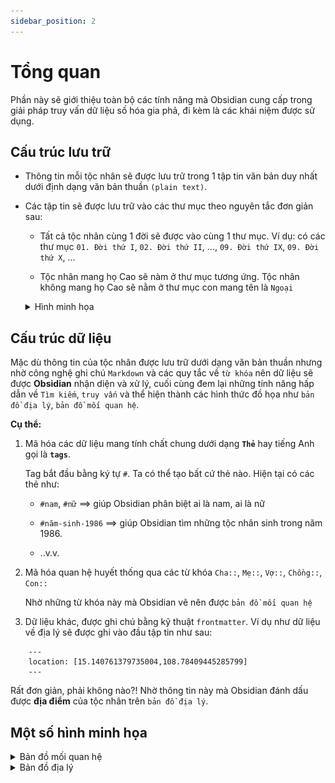 ```yaml
---
sidebar_position: 2
---
```


# Tổng quan

Phần này sẽ giới thiệu toàn bộ các tính năng mà Obsidian cung cấp trong giải pháp truy vấn dữ liệu số hóa gia phả, đi kèm là các khái niệm được sử dụng.

## Cấu trúc lưu trữ

- Thông tin mỗi tộc nhân sẽ được lưu trữ trong 1 tập tin văn bản duy nhất dưới định dạng văn bản thuần `(plain text)`.

- Các tập tin sẽ được lưu trữ vào các thư mục theo nguyên tắc đơn giản sau:

	- Tất cả tộc nhân cùng 1 đời sẽ được vào cùng 1 thư mục. Ví dụ: có các thư mục `01. Đời thứ I`, `02. Đời thứ II`, ..., `09. Đời thứ IX`, `09. Đời thứ X`, ...

	- Tộc nhân mang họ Cao sẽ nàm ở thư mục tương ứng. Tộc nhân không mang họ Cao sẽ nằm ở thư mục con mang tên là `Ngoại`

	<details>
	<summary>Hình minh họa</summary>

	<div style={{textAlign: 'center'}}>

	![Cấu trúc thư mục](images/cau-truc-thu-muc.png)

	</div>

	</details>

## Cấu trúc dữ liệu

Mặc dù thông tin của tộc nhân được lưu trữ dưới dạng văn bản thuần nhưng nhờ công nghệ ghi chú `Markdown` và các quy tắc về `từ khóa` nên dữ liệu sẽ được **Obsidian** nhận diện và xử lý, cuối cùng đem lại những tính năng hấp dẫn về `Tìm kiếm`, `truy vấn` và thể hiện thành các hình thức đồ họa như `bản đồ địa lý`, `bản đồ mối quan hệ`.

**Cụ thể:**

1. Mã hóa các dữ liệu mang tính chất chung dưới dạng **`Thẻ`** hay tiếng Anh gọi là **`tags`**.

	Tag bắt đầu bằng ký tự `#`. Ta có thể tạo bất cứ thẻ nào. Hiện tại có các thẻ như:
	
	- `#nam`, `#nữ`  ==> giúp Obsidian phân biệt ai là nam, ai là nữ

	- `#năm-sinh-1986` ==> giúp Obsidian tìm những tộc nhân sinh trong năm 1986.

	- ..v.v.

2. Mã hóa quan hệ huyết thống qua các từ khóa `Cha::`, `Mẹ::`, `Vợ::`, `Chồng::`, `Con::`

	Nhờ những từ khóa này mà Obsidian vẽ nên được `bản đồ mối quan hệ`

3. Dữ liệu khác, được ghi chú bằng kỹ thuật `frontmatter`. Ví dụ như dữ liệu về địa lý sẽ được ghi vào đầu tập tin như sau:

```
	---
	location: [15.140761379735004,108.78409445285799]
	---
```

Rất đơn giản, phải không nào?! Nhờ thông tin này mà Obsidian đánh dấu được **địa điểm** của tộc nhân trên `bản đồ địa lý`.


## Một số hình minh họa

<details>
<summary>Bản đồ mối quan hệ</summary>

<div style={{textAlign: 'center'}}>

![demo-relations-map](../images/demo-relations-map.png)

</div>

</details>

<details>
<summary>Bản đồ địa lý</summary>

<div style={{textAlign: 'center'}}>

![demo-map](../images/demo-map.png)

</div>

</details>